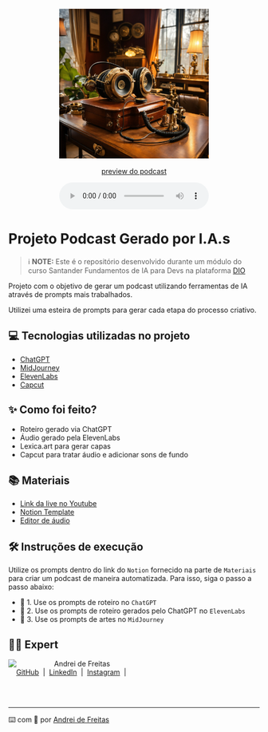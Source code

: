 <p align="center">
    <img 
        src="./assets/Steampunk musical headset sitting on a desk near a.webp"
        width="300"
    />
</p>

<p align="center">
    <a href="https://andreidefreitas.com/projetos/podcast/podcast_audio.mp3">preview do podcast</a>
</p>

<div align="center">
    <audio src="output/podcast_audio.mp3" controls title="Podcast editado"></audio>
</div>

# Projeto Podcast Gerado por I.A.s

> ℹ️ **NOTE:** Este é o repositório desenvolvido durante um módulo do curso Santander Fundamentos de IA para Devs na plataforma [DIO](https://dio.me)

Projeto com o objetivo de gerar um podcast utilizando ferramentas de IA através de prompts mais trabalhados.

Utilizei uma esteira de prompts para gerar cada etapa do processo criativo.

## 💻 Tecnologias utilizadas no projeto

- [ChatGPT](https://chat.openai.com/) 
- [MidJourney](https://www.midjourney.com/app/)
- [ElevenLabs](https://beta.elevenlabs.io/)
- [Capcut](https://www.capcut.com/pt-br/)

## ✨ Como foi feito?

- Roteiro gerado via ChatGPT
- Áudio gerado pela ElevenLabs
- Lexica.art para gerar capas
- Capcut para tratar áudio e adicionar sons de fundo

## 📚 Materiais

- [Link da live no Youtube](https://www.youtube.com)
- [Notion Template](https://helpful-jump-17b.notion.site/PAS-Podcast-AI-Studio-210489e15d7a4a73b743bb159e45d06f?pvs=4)
- [Editor de áudio](https://www.capcut.com/editor?from_page=landing_page&__action_from=picture_V%C3%ADdeos%20profissionais%20em%20minutos,%20n%C3%A3o%20em%20horas.)

## 🛠️ Instruções de execução

Utilize os prompts dentro do link do `Notion` fornecido na parte de `Materiais` para criar um podcast de maneira automatizada. Para isso, siga o passo a passo abaixo:

- 🤖 1. Use os prompts de roteiro no `ChatGPT`
- 🤖 2. Use os prompts de roteiro gerados pelo ChatGPT no `ElevenLabs`
- 🤖 3. Use os prompts de artes no `MidJourney`

## 👨‍💻 Expert

<p>
    <img 
      align="left" 
      margin="10" 
      width="80" 
      src="https://avatars.githubusercontent.com/u/69432463?v=4"
    />
    <p>&nbsp;&nbsp;&nbsp;Andrei de Freitas<br>
    &nbsp;&nbsp;&nbsp;
    <a href="https://github.com/andreidefreitas">GitHub</a>
    &nbsp;|&nbsp;
    <a href="https://www.linkedin.com/in/paulo-andrei-de-freitas-bandeira-a10935194">LinkedIn</a>
    &nbsp;|&nbsp;
    <a href="https://www.instagram.com/0_e.r.e.m.i.t.a./">Instagram</a>
    &nbsp;|&nbsp;
    </p>
</p>
<br/><br/>

---

⌨️ com 💜 por [Andrei de Freitas](https://github.com/andreidefreitas)
